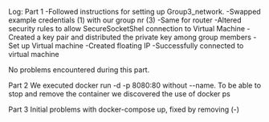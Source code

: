 Log:
Part 1
-Followed instructions for setting up Group3_network.
  -Swapped example credentials (1) with our group nr (3)
  -Same for router
-Altered security rules to allow SecureSocketShel connection to Virtual Machine
-Created a key pair and distributed the private key among group members
-Set up Virtual machine
-Created floating IP
-Successfully connected to virtual machine

No problems encountered during this part.

Part 2
We executed docker run -d -p 8080:80 without --name. To be able to stop and
remove the container we discovered the use of docker ps

Part 3
Initial problems with docker-compose up, fixed by removing (-)

